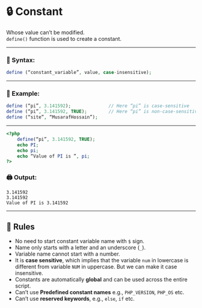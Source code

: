 # 🔒 Constant

Whose value can’t be modified.  
`define()` function is used to create a constant.

---

### 🔧 Syntax:
```php
define (“constant_variable”, value, case-insensitive);
```

---

### 📌 Example:
```php
define (“pi”, 3.141592);              // Here “pi” is case-sensitive
define (“pi”, 3.141592, TRUE);        // Here “pi” is non-case-sensitive
define (“site”, “MusarafHossain”);
```

---

```php
<?php
    define(“pi”, 3.141592, TRUE);
    echo PI;
    echo pi;
    echo “Value of PI is ”, pi;
?>
```

### 🖨 Output:
```
3.141592
3.141592
Value of PI is 3.141592
```

---

## 📜 Rules

- No need to start constant variable name with `$` sign.  
- Name only starts with a letter and an underscore (`_`).  
- Variable name cannot start with a number.  
- It is **case sensitive**, which implies that the variable `num` in lowercase is different from variable `NUM` in uppercase. But we can make it case insensitive.  
- Constants are automatically **global** and can be used across the entire script.  
- Can’t use **Predefined constant names** e.g., `PHP_VERSION`, `PHP_OS` etc.  
- Can’t use **reserved keywords**, e.g., `else`, `if` etc.
